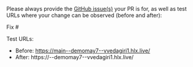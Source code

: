 Please always provide the [GitHub issue(s)](../issues) your PR is for, as well as test URLs where your change can be observed (before and after):

Fix #<gh-issue-id>

Test URLs:
- Before: https://main--demomay7--vvedagiri1.hlx.live/
- After: https://<branch>--demomay7--vvedagiri1.hlx.live/
